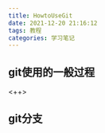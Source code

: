 ```yaml
---
title: HowtoUseGit
date: 2021-12-20 21:16:12
tags: 教程
categories: 学习笔记
---
```


## git使用的一般过程


<++>
## git分支
